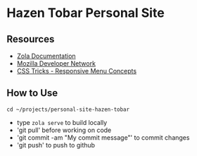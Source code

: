 # Hazen Tobar Personal Site
## Resources
- [Zola Documentation](https://www.getzola.org/documentation/getting-started/overview/)
- [Mozilla Developer Network](https://developer.mozilla.org/en-US/)
- [CSS Tricks - Responsive Menu Concepts](https://css-tricks.com/responsive-menu-concepts/)
## How to Use
`cd ~/projects/personal-site-hazen-tobar`
- type `zola serve` to build locally
- 'git pull' before working on code
- 'git commit -am "My commit message"' to commit changes
- 'git push' to push to github